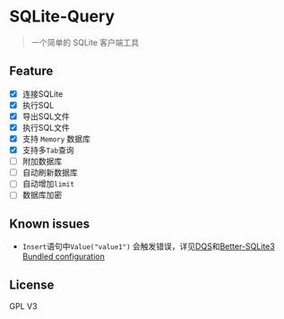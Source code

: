 # SQLite-Query

> 一个简单的 SQLite 客户端工具

## Feature

- [x] 连接SQLite
- [x] 执行SQL
- [x] 导出SQL文件
- [x] 执行SQL文件
- [x] 支持 `Memory` 数据库
- [x] 支持多`Tab`查询
- [ ] 附加数据库
- [ ] 自动刷新数据库
- [ ] 自动增加`limit`
- [ ] 数据库加密

## Known issues

- `Insert`语句中`Value("value1")` 会触发错误，详见[DQS](https://sqlite.org/compile.html#dqs)和[Better-SQLite3 Bundled configuration](https://github.com/WiseLibs/better-sqlite3/blob/master/docs/compilation.md#bundled-configuration)

## License
GPL V3
